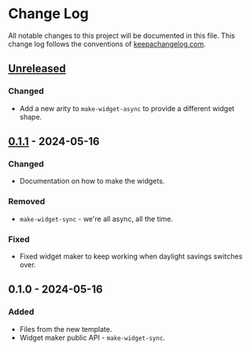 # Change Log
All notable changes to this project will be documented in this file. This change log follows the conventions of [keepachangelog.com](http://keepachangelog.com/).

## [Unreleased]
### Changed
- Add a new arity to `make-widget-async` to provide a different widget shape.

## [0.1.1] - 2024-05-16
### Changed
- Documentation on how to make the widgets.

### Removed
- `make-widget-sync` - we're all async, all the time.

### Fixed
- Fixed widget maker to keep working when daylight savings switches over.

## 0.1.0 - 2024-05-16
### Added
- Files from the new template.
- Widget maker public API - `make-widget-sync`.

[Unreleased]: https://github.com/miguelpinia/hackerrank/compare/0.1.1...HEAD
[0.1.1]: https://github.com/miguelpinia/hackerrank/compare/0.1.0...0.1.1
